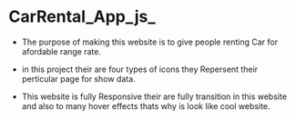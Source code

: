 # CarRental_App_js_
*  The purpose of making this website is to give people renting Car for afordable range rate.

*  in this project their are four types of icons they Repersent their perticular
   page for show data.

*  This website is fully Responsive their are fully transition in this website
   and also to many hover effects thats why is look like cool website.
